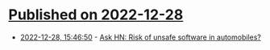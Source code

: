 # [Published on 2022-12-28](index.md)

* [2022-12-28, 15:46:50](https://news.ycombinator.com/item?id=34162118) - [Ask HN: Risk of unsafe software in automobiles?](https://news.ycombinator.com/item?id=34162118)
